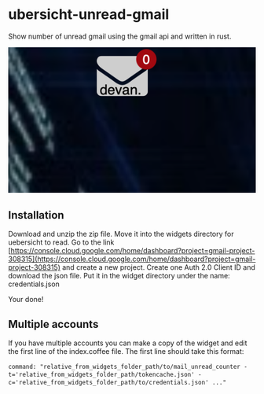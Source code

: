 # ubersicht-unread-gmail
Show number of unread gmail using the gmail api and written in rust.

![demo](demo.png)

## Installation
Download and unzip the zip file.
Move it into the widgets directory for uebersicht to read.
Go to the link [https://console.cloud.google.com/home/dashboard?project=gmail-project-308315](https://console.cloud.google.com/home/dashboard?project=gmail-project-308315) and create a new project. Create one Auth 2.0 Client ID and download the json file. Put it in the widget directory under the name: credentials.json

Your done!

## Multiple accounts
If you have multiple accounts you can make a copy of the widget and edit the first line of the index.coffee file.
The first line should take this format:
```
command: "relative_from_widgets_folder_path/to/mail_unread_counter -t='relative_from_widgets_folder_path/tokencache.json' -c='relative_from_widgets_folder_path/to/credentials.json' ..."
```
